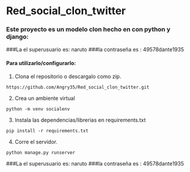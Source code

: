 # Red_social_clon_twitter
### Este proyecto es un modelo clon hecho en con python y django:
###La el superusuario es: naruto
###la contraseña es : 49578dante1935
#### Para utilizarlo/configurarlo:

1. Clona el repositorio o descargalo como zip.

```https://github.com/Angry35/Red_social_clon_twitter.git```


2. Crea un ambiente virtual 

```python -m venv socialenv```


3. Instala las dependencias/librerias en requirements.txt

```pip install -r requirements.txt```

4. Corre el servidor.

```python manage.py runserver```

###La el superusuario es: naruto
###la contraseña es : 49578dante1935

